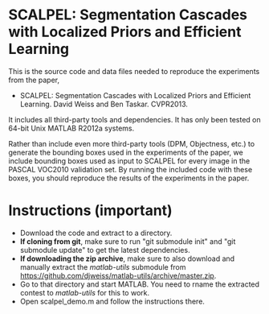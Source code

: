 SCALPEL: Segmentation Cascades with Localized Priors and Efficient Learning
=======

This is the source code and data files needed to reproduce the experiments from the paper,

  * SCALPEL: Segmentation Cascades with Localized Priors and Efficient Learning. David Weiss and Ben Taskar. CVPR2013.

It includes all third-party tools and dependencies. It has only been tested on 64-bit Unix MATLAB R2012a systems.

Rather than include even more third-party tools (DPM, Objectness, etc.) to generate the bounding boxes used in the experiments of the paper, we include bounding boxes used as input to SCALPEL for every image in the PASCAL VOC2010 validation set. By running the included code with these boxes, you should reproduce the results of the experiments in the paper.

Instructions (important)
========

  * Download the code and extract to a directory. 
  * **If cloning from git**, make sure to run "git submodule init" and "git submodule update" to get the latest dependencies. 
  * **If downloading the zip archive**, make sure to also download and manually extract the _matlab-utils_ submodule from <https://github.com/djweiss/matlab-utils/archive/master.zip>. 
  * Go to that directory and start MATLAB. You need to rname the extracted contest to _matlab-utils_ for this to work.
  * Open scalpel_demo.m and follow the instructions there.


